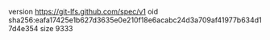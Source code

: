 version https://git-lfs.github.com/spec/v1
oid sha256:eafa17425e1b627d3635e0e210f18e6acabc24d3a709af41977b634d17d4e354
size 9333
